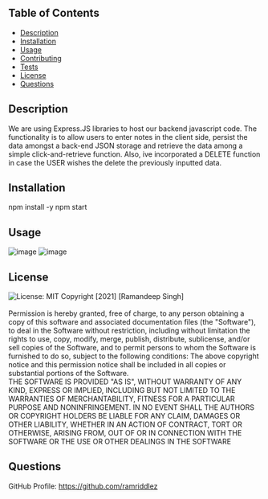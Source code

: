 ## Table of Contents
* [Description](#desc) <br>
* [Installation](#install) <br>
* [Usage](#usage) <br>
* [Contributing](#contributing) <br>
* [Tests](#tests) <br>
* [License](#license) <br>
* [Questions](#questions) <br>


## Description
We are using Express.JS libraries to host our backend javascript code. The functionality is to allow users to enter notes in the client side, persist the data amongst a back-end JSON storage and retrieve the data among a simple click-and-retrieve function. Also, ive incorporated a DELETE function in case the USER wishes the delete the previously inputted data.
## Installation
npm install -y
npm start <br>
## Usage
![image](https://user-images.githubusercontent.com/96890575/155262302-f7916aeb-efb1-4930-b21f-7cbf66994e6c.png)
![image](https://user-images.githubusercontent.com/96890575/155262314-92fd2e1b-0f4f-4444-ac21-4b3315a90777.png)


## License
![License: MIT](https://img.shields.io/badge/License-MIT-yellow.svg)
Copyright [2021] [Ramandeep Singh] <br><br>
Permission is hereby granted, free of charge, to any person obtaining a copy of this software and associated documentation files (the "Software"), to deal in the Software without restriction, including without limitation the rights to use, copy, modify, merge, publish, distribute, sublicense, and/or sell copies of the Software, and to permit persons to whom the Software is furnished to do so, subject to the following conditions:
   The above copyright notice and this permission notice shall be included in all copies or substantial portions of the Software.<br>
    THE SOFTWARE IS PROVIDED "AS IS", WITHOUT WARRANTY OF ANY KIND, EXPRESS OR IMPLIED, INCLUDING BUT NOT LIMITED TO THE WARRANTIES OF MERCHANTABILITY, FITNESS FOR A PARTICULAR PURPOSE AND NONINFRINGEMENT. IN NO EVENT SHALL THE AUTHORS OR COPYRIGHT HOLDERS BE LIABLE FOR ANY CLAIM, DAMAGES OR OTHER LIABILITY, WHETHER IN AN ACTION OF CONTRACT, TORT OR OTHERWISE, ARISING FROM, OUT OF OR IN CONNECTION WITH THE SOFTWARE OR THE USE OR OTHER DEALINGS IN THE SOFTWARE
## Questions
GitHub Profile: https://github.com/ramriddlez <br><br>

